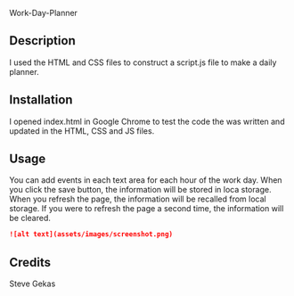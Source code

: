 Work-Day-Planner

## Description 

I used the HTML and CSS files to construct a script.js file to make a daily planner.

## Installation

I opened index.html in Google Chrome to test the code the was written and updated in the HTML, CSS and JS files.


## Usage 

You can add events in each text area for each hour of the work day.  When you click the save button, the information will be stored in loca storage.  When you refresh the page, the information will be recalled from local storage.  If you were to refresh the page a second time, the information will be cleared.

```md
![alt text](assets/images/screenshot.png)
```


## Credits

Steve Gekas


